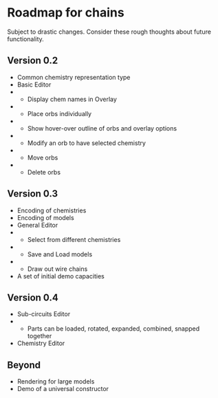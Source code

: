 # Roadmap for chains
Subject to drastic changes. Consider these rough thoughts about future functionality.

## Version 0.2
- Common chemistry representation type
- Basic Editor
- - Display chem names in Overlay
- - Place orbs individually
- - Show hover-over outline of orbs and overlay options
- - Modify an orb to have selected chemistry
- - Move orbs
- - Delete orbs

## Version 0.3
- Encoding of chemistries
- Encoding of models
- General Editor
- - Select from different chemistries
- - Save and Load models
- - Draw out wire chains
- A set of initial demo capacities

## Version 0.4
- Sub-circuits Editor
- - Parts can be loaded, rotated, expanded, combined, snapped together
- Chemistry Editor

## Beyond
- Rendering for large models
- Demo of a universal constructor
